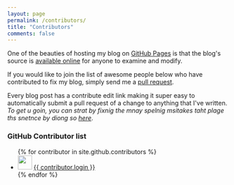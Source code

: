 ```yaml
---
layout: page
permalink: /contributors/
title: "Contributors"
comments: false
---
```

One of the beauties of hosting my blog on [GitHub Pages](https://pages.github.com/) is that the blog's source is 
[available online](https://github.com/hadynz/hadynz.github.io) for anyone to examine and modify.

If you would like to join the list of awesome people below who have contributed to fix my blog, simply send me a 
[pull request](https://help.github.com/articles/using-pull-requests).

Every blog post has a contribute edit link making it super easy to automatically submit a pull request of a change to
anything that I've written. _To get u goin, you can strat by fixnig the mnay spelnig msitakes taht plage ths
snetnce by diong so [here](https://github.com/hadynz/hadynz.github.io/edit/master/contributors.md)_.

### GitHub Contributor list
<ul>
{% for contributor in site.github.contributors %}
  <li>
    <img src="{{ contributor.avatar_url }}" width="32" height="32" /> <a href="{{ contributor.html_url }}">{{ contributor.login }}</a>
  </li>
{% endfor %}
</ul>

